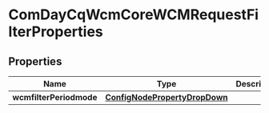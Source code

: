 
# ComDayCqWcmCoreWCMRequestFilterProperties

## Properties
Name | Type | Description | Notes
------------ | ------------- | ------------- | -------------
**wcmfilterPeriodmode** | [**ConfigNodePropertyDropDown**](ConfigNodePropertyDropDown.md) |  |  [optional]




